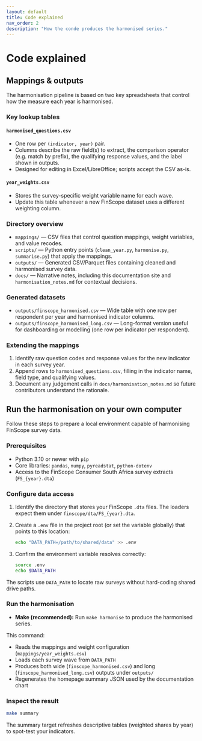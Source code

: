 ```yaml
---
layout: default
title: Code explained
nav_order: 2
description: "How the conde produces the harmonised series."
---
```


# Code explained

## Mappings & outputs

The harmonisation pipeline is based on two key spreadsheets that control how the measure each year is harmonised. 

### Key lookup tables
#### `harmonised_questions.csv`
- One row per `(indicator, year)` pair.
- Columns describe the raw field(s) to extract, the comparison operator (e.g. match by prefix), the qualifying response values, and the label shown in outputs.
- Designed for editing in Excel/LibreOffice; scripts accept the CSV as-is.

#### `year_weights.csv`
- Stores the survey-specific weight variable name for each wave.
- Update this table whenever a new FinScope dataset uses a different weighting column.

### Directory overview
- `mappings/` — CSV files that control question mappings, weight variables, and value recodes.
- `scripts/` — Python entry points (`clean_year.py`, `harmonise.py`, `summarise.py`) that apply the mappings.
- `outputs/` — Generated CSV/Parquet files containing cleaned and harmonised survey data.
- `docs/` — Narrative notes, including this documentation site and `harmonisation_notes.md` for contextual decisions.

### Generated datasets
- `outputs/finscope_harmonised.csv` — Wide table with one row per respondent per year and harmonised indicator columns.
- `outputs/finscope_harmonised_long.csv` — Long-format version useful for dashboarding or modelling (one row per indicator per respondent).

### Extending the mappings
1. Identify raw question codes and response values for the new indicator in each survey year.
2. Append rows to `harmonised_questions.csv`, filling in the indicator name, field type, and qualifying values.
3. Document any judgement calls in `docs/harmonisation_notes.md` so future contributors understand the rationale.


## Run the harmonisation on your own computer

Follow these steps to prepare a local environment capable of harmonising FinScope survey data.

### Prerequisites
- Python 3.10 or newer with `pip`
- Core libraries: `pandas`, `numpy`, `pyreadstat`, `python-dotenv`
- Access to the FinScope Consumer South Africa survey extracts (`FS_{year}.dta`)

### Configure data access
1. Identify the directory that stores your FinScope `.dta` files. The loaders expect them under `finscope/dta/FS_{year}.dta`.
2. Create a `.env` file in the project root (or set the variable globally) that points to this location:

   ```bash
   echo "DATA_PATH=/path/to/shared/data" >> .env
   ```

3. Confirm the environment variable resolves correctly:

   ```bash
   source .env
   echo $DATA_PATH
   ```

The scripts use `DATA_PATH` to locate raw surveys without hard-coding shared drive paths.

### Run the harmonisation
- **Make (recommended):** Run `make harmonise` to produce the harmonised series.

This command:
- Reads the mappings and weight configuration (`mappings/year_weights.csv`)
- Loads each survey wave from `DATA_PATH`
- Produces both wide (`finscope_harmonised.csv`) and long (`finscope_harmonised_long.csv`) outputs under `outputs/`
- Regenerates the homepage summary JSON used by the documentation chart

### Inspect the result

```bash
make summary
```

The summary target refreshes descriptive tables (weighted shares by year) to spot-test your indicators.

